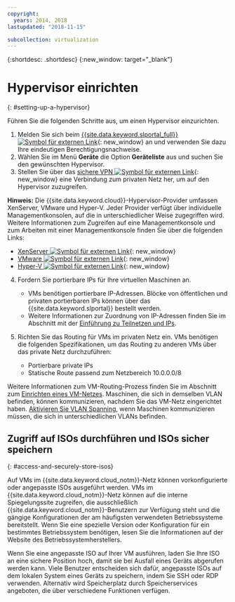 ```yaml
---
copyright:
  years: 2014, 2018
lastupdated: "2018-11-15"

subcollection: virtualization
---
```

{:shortdesc: .shortdesc}
{:new_window: target="_blank"}

# Hypervisor einrichten
{: #setting-up-a-hypervisor}

Führen Sie die folgenden Schritte aus, um einen Hypervisor einzurichten.

1. Melden Sie sich beim [{{site.data.keyword.slportal_full}} ![Symbol für externen Link](../../icons/launch-glyph.svg "Symbol für externen Link")](https://control.softlayer.com/){: new_window} an und verwenden Sie dazu Ihre eindeutigen Berechtigungsnachweise.
2. Wählen Sie im Menü **Geräte** die Option **Geräteliste** aus und suchen Sie den gewünschten Hypervisor.
3. Stellen Sie über das [sichere VPN ![Symbol für externen Link](../../icons/launch-glyph.svg "Symbol für externen Link")](https://www.softlayer.com/vpn-access){: new_window} eine Verbindung zum privaten Netz her, um auf den Hypervisor zuzugreifen.

**Hinweis:** Die {{site.data.keyword.cloud}}-Hypervisor-Provider umfassen XenServer, VMware und Hyper-V. Jeder Provider verfügt über individuelle Managementkonsolen, auf die in unterschiedlicher Weise zugegriffen wird. Weitere Informationen zum Zugreifen auf eine Managementkonsole und zum Arbeiten mit einer Managementkonsole finden Sie über die folgenden Links:

   * [XenServer ![Symbol für externen Link](../../icons/launch-glyph.svg "Symbol für externen Link")](https://support.citrix.com/en/products/xenserver){: new_window}
   * [VMware ![Symbol für externen Link](../../icons/launch-glyph.svg "Symbol für externen Link")](https://www.vmware.com/support/vsphere-hypervisor.html){: new_window}
   * [Hyper-V ![Symbol für externen Link](../../icons/launch-glyph.svg "Symbol für externen Link")](https://technet.microsoft.com/en-us/windowsserver/dd448604){: new_window}

4. Fordern Sie portierbare IPs für Ihre virtuellen Maschinen an.
    * VMs benötigen portierbare IP-Adressen. Blöcke von öffentlichen und privaten portierbaren IPs können über das {{site.data.keyword.slportal}} bestellt werden.
    * Weitere Informationen zur Zuordnung von IP-Adressen finden Sie im Abschnitt mit der [Einführung zu Teilnetzen und IPs](/docs/infrastructure/subnets?topic=subnets-getting-started-subnets-ips#getting-started-subnets-ips).

5. Richten Sie das Routing für VMs im privaten Netz ein. VMs benötigen die folgenden Spezifikationen, um das Routing zu anderen VMs über das private Netz durchzuführen:
    * Portierbare private IPs
    * Statische Route passend zum Netzbereich 10.0.0.0/8

Weitere Informationen zum VM-Routing-Prozess finden Sie im Abschnitt zum [Einrichten eines VM-Netzes](/docs/infrastructure/virtualization?topic=Virtualization-setting-up-a-virtual-machine-network). Maschinen, die sich in demselben VLAN befinden, können kommunizieren, nachdem Sie das VM-Netz eingerichtet haben. [Aktivieren Sie VLAN Spanning](/docs/infrastructure/vlans?topic=vlans-vlan-spanning), wenn Maschinen kommunizieren müssen, die sich in unterschiedlichen VLANs befinden.

## Zugriff auf ISOs durchführen und ISOs sicher speichern
{: #access-and-securely-store-isos}

Auf VMs im {{site.data.keyword.cloud_notm}}-Netz können vorkonfigurierte oder angepasste ISOs ausgeführt werden. VMs im {{site.data.keyword.cloud_notm}}-Netz können auf die interne Spiegelungssite zugreifen, die ausschließlich {{site.data.keyword.cloud_notm}}-Benutzern zur Verfügung steht und die gängige Konfigurationen der am häufigsten verwendeten Betriebssysteme bereitstellt. Wenn Sie eine spezielle Version oder Konfiguration für ein bestimmtes Betriebssystem benötigen, lesen Sie die Informationen auf der Website des Betriebssystemherstellers.

Wenn Sie eine angepasste ISO auf Ihrer VM ausführen, laden Sie Ihre ISO an eine sichere Position hoch, damit sie bei Ausfall eines Geräts abgerufen werden kann. Viele Benutzer entscheiden sich dafür, angepasste ISOs auf dem lokalen System eines Geräts zu speichern, indem Sie SSH oder RDP verwenden. Alternativ wird Speicherplatz durch Speicherservices angeboten, die über verschiedene Funktionen verfügen.
